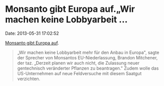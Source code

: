 Monsanto gibt Europa auf.„Wir machen keine Lobbyarbeit \...
===========================================================

Date: 2013-05-31 17:02:52

[Monsanto gibt Europa
auf](http://www.taz.de/Sieg-fuer-Anti-Gentech-Bewegung/!117205/).

> „Wir machen keine Lobbyarbeit mehr für den Anbau in Europa", sagte der
> Sprecher von Monsantos EU-Niederlassung, Brandon Mitchener, der taz.
> „Derzeit planen wir auch nicht, die Zulassung neuer gentechnisch
> veränderter Pflanzen zu beantragen." Zudem wolle das US-Unternehmen
> auf neue Feldversuche mit diesem Saatgut verzichten.
